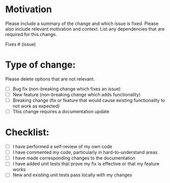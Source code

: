 # Motivation

Please include a summary of the change and which issue is fixed. Please also include relevant motivation and context. List any dependencies that are required for this change.

Fixes # (issue)

# Type of change:

Please delete options that are not relevant.

- [ ] Bug fix (non-breaking change which fixes an issue)
- [ ] New feature (non-breaking change which adds functionality)
- [ ] Breaking change (fix or feature that would cause existing functionality to not work as expected)
- [ ] This change requires a documentation update

# Checklist:

- [ ] I have performed a self-review of my own code
- [ ] I have commented my code, particularly in hard-to-understand areas
- [ ] I have made corresponding changes to the documentation
- [ ] I have added unit tests that prove my fix is effective or that my feature works
- [ ] New and existing unit tests pass locally with my changes

